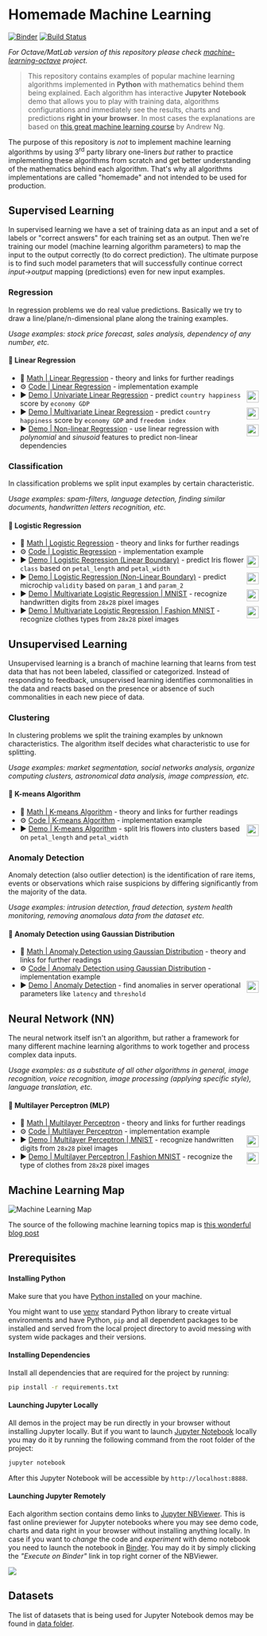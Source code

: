 # Homemade Machine Learning

[![Binder](https://mybinder.org/badge_logo.svg)](https://mybinder.org/v2/gh/trekhleb/homemade-machine-learning/master?filepath=notebooks)
[![Build Status](https://travis-ci.org/trekhleb/homemade-machine-learning.svg?branch=master)](https://travis-ci.org/trekhleb/homemade-machine-learning)

_For Octave/MatLab version of this repository please check [machine-learning-octave](https://github.com/trekhleb/machine-learning-octave) project._

> This repository contains examples of popular machine learning algorithms implemented in **Python** with mathematics behind them being explained. Each algorithm has interactive **Jupyter Notebook** demo that allows you to play with training data, algorithms configurations and immediately see the results, charts and predictions **right in your browser**. In most cases the explanations are based on [this great machine learning course](https://www.coursera.org/learn/machine-learning) by Andrew Ng.

The purpose of this repository is _not_ to implement machine learning algorithms by using 3<sup>rd</sup> party library one-liners _but_ rather to practice implementing these algorithms from scratch and get better understanding of the mathematics behind each algorithm. That's why all algorithms implementations are called "homemade" and not intended to be used for production.

## Supervised Learning

In supervised learning we have a set of training data as an input and a set of labels or "correct answers" for each training set as an output. Then we're training our model (machine learning algorithm parameters) to map the input to the output correctly (to do correct prediction). The ultimate purpose is to find such model parameters that will successfully continue correct _input→output_ mapping (predictions) even for new input examples.

### Regression

In regression problems we do real value predictions. Basically we try to draw a line/plane/n-dimensional plane along the training examples.

_Usage examples: stock price forecast, sales analysis, dependency of any number, etc._

#### 🤖 Linear Regression

- 📗 [Math | Linear Regression](homemade/linear_regression) - theory and links for further readings
- ⚙️ [Code | Linear Regression](homemade/linear_regression/linear_regression.py) - implementation example
- ▶️ [Demo | Univariate Linear Regression](https://nbviewer.jupyter.org/github/trekhleb/homemade-machine-learning/blob/master/notebooks/linear_regression/univariate_linear_regression_demo.ipynb) [<img align="right" height="24" src="https://beta.deepnote.com/buttons/launch-in-deepnote.svg">](https://beta.deepnote.com/launch?template=deepnote&url=https%3A%2F%2Fgithub.com%2Ftrekhleb%2Fhomemade-machine-learning%2Fblob%2Fmaster%2Fnotebooks%2Flinear_regression%2Funivariate_linear_regression_demo.ipynb) - predict `country happiness` score by `economy GDP`
- ▶️ [Demo | Multivariate Linear Regression](https://nbviewer.jupyter.org/github/trekhleb/homemade-machine-learning/blob/master/notebooks/linear_regression/multivariate_linear_regression_demo.ipynb) [<img align="right" height="24" src="https://beta.deepnote.com/buttons/launch-in-deepnote.svg">](https://beta.deepnote.com/launch?template=deepnote&url=https%3A%2F%2Fgithub.com%2Ftrekhleb%2Fhomemade-machine-learning%2Fblob%2Fmaster%2Fnotebooks%2Flinear_regression%2Fmultivariate_linear_regression_demo.ipynb) - predict `country happiness` score by `economy GDP` and `freedom index`
- ▶️ [Demo | Non-linear Regression](https://nbviewer.jupyter.org/github/trekhleb/homemade-machine-learning/blob/master/notebooks/linear_regression/non_linear_regression_demo.ipynb) [<img align="right" height="24" src="https://beta.deepnote.com/buttons/launch-in-deepnote.svg">](https://beta.deepnote.com/launch?template=deepnote&url=https%3A%2F%2Fgithub.com%2Ftrekhleb%2Fhomemade-machine-learning%2Fblob%2Fmaster%2Fnotebooks%2Flinear_regression%2Fnon_linear_regression_demo.ipynb) - use linear regression with _polynomial_ and _sinusoid_ features to predict non-linear dependencies


### Classification

In classification problems we split input examples by certain characteristic.

_Usage examples: spam-filters, language detection, finding similar documents, handwritten letters recognition, etc._

#### 🤖 Logistic Regression

- 📗 [Math | Logistic Regression](homemade/logistic_regression) - theory and links for further readings
- ⚙️ [Code | Logistic Regression](homemade/logistic_regression/logistic_regression.py) - implementation example
- ▶️ [Demo | Logistic Regression (Linear Boundary)](https://nbviewer.jupyter.org/github/trekhleb/homemade-machine-learning/blob/master/notebooks/logistic_regression/logistic_regression_with_linear_boundary_demo.ipynb) [<img align="right" height="24" src="https://beta.deepnote.com/buttons/launch-in-deepnote.svg">](https://beta.deepnote.com/launch?template=deepnote&url=https%3A%2F%2Fgithub.com%2Ftrekhleb%2Fhomemade-machine-learning%2Fblob%2Fmaster%2Fnotebooks%2Flogistic_regression%2Flogistic_regression_with_linear_boundary_demo.ipynb%0A%0A) - predict Iris flower `class` based on `petal_length` and `petal_width`
- ▶️ [Demo | Logistic Regression (Non-Linear Boundary)](https://nbviewer.jupyter.org/github/trekhleb/homemade-machine-learning/blob/master/notebooks/logistic_regression/logistic_regression_with_non_linear_boundary_demo.ipynb) [<img align="right" height="24" src="https://beta.deepnote.com/buttons/launch-in-deepnote.svg">](https://beta.deepnote.com/launch?template=deepnote&url=https%3A%2F%2Fgithub.com%2Ftrekhleb%2Fhomemade-machine-learning%2Fblob%2Fmaster%2Fnotebooks%2Flogistic_regression%2Flogistic_regression_with_non_linear_boundary_demo.ipynb%0A%0A) - predict microchip `validity` based on `param_1` and `param_2`
- ▶️ [Demo | Multivariate Logistic Regression | MNIST](https://nbviewer.jupyter.org/github/trekhleb/homemade-machine-learning/blob/master/notebooks/logistic_regression/multivariate_logistic_regression_demo.ipynb) [<img align="right" height="24" src="https://beta.deepnote.com/buttons/launch-in-deepnote.svg">](https://beta.deepnote.com/launch?template=deepnote&url=https%3A%2F%2Fgithub.com%2Ftrekhleb%2Fhomemade-machine-learning%2Fblob%2Fmaster%2Fnotebooks%2Flogistic_regression%2Fmultivariate_logistic_regression_demo.ipynb%0A%0A) - recognize handwritten digits from `28x28` pixel images
- ▶️ [Demo | Multivariate Logistic Regression | Fashion MNIST](https://nbviewer.jupyter.org/github/trekhleb/homemade-machine-learning/blob/master/notebooks/logistic_regression/multivariate_logistic_regression_fashion_demo.ipynb) [<img align="right" height="24" src="https://beta.deepnote.com/buttons/launch-in-deepnote.svg">](https://beta.deepnote.com/launch?template=deepnote&url=https%3A%2F%2Fgithub.com%2Ftrekhleb%2Fhomemade-machine-learning%2Fblob%2Fmaster%2Fnotebooks%2Flogistic_regression%2Fmultivariate_logistic_regression_fashion_demo.ipynb) - recognize clothes types from `28x28` pixel images

## Unsupervised Learning

Unsupervised learning is a branch of machine learning that learns from test data that has not been labeled, classified or categorized. Instead of responding to feedback, unsupervised learning identifies commonalities in the data and reacts based on the presence or absence of such commonalities in each new piece of data.

### Clustering

In clustering problems we split the training examples by unknown characteristics. The algorithm itself decides what characteristic to use for splitting.

_Usage examples: market segmentation, social networks analysis, organize computing clusters, astronomical data analysis, image compression, etc._

#### 🤖 K-means Algorithm

- 📗 [Math | K-means Algorithm](homemade/k_means) - theory and links for further readings
- ⚙️ [Code | K-means Algorithm](homemade/k_means/k_means.py) - implementation example
- ▶️ [Demo | K-means Algorithm](https://nbviewer.jupyter.org/github/trekhleb/homemade-machine-learning/blob/master/notebooks/k_means/k_means_demo.ipynb) [<img align="right" height="24" src="https://beta.deepnote.com/buttons/launch-in-deepnote.svg">](https://beta.deepnote.com/launch?template=deepnote&url=https%3A%2F%2Fgithub.com%2Ftrekhleb%2Fhomemade-machine-learning%2Fblob%2Fmaster%2Fnotebooks%2Fk_means%2Fk_means_demo.ipynb) - split Iris flowers into clusters based on `petal_length` and `petal_width`

### Anomaly Detection

Anomaly detection (also outlier detection) is the identification of rare items, events or observations which raise suspicions by differing significantly from the majority of the data.

_Usage examples: intrusion detection, fraud detection, system health monitoring, removing anomalous data from the dataset etc._

#### 🤖 Anomaly Detection using Gaussian Distribution

- 📗 [Math | Anomaly Detection using Gaussian Distribution](homemade/anomaly_detection) - theory and links for further readings
- ⚙️ [Code | Anomaly Detection using Gaussian Distribution](homemade/anomaly_detection/gaussian_anomaly_detection.py) - implementation example
- ▶️ [Demo | Anomaly Detection](https://nbviewer.jupyter.org/github/trekhleb/homemade-machine-learning/blob/master/notebooks/anomaly_detection/anomaly_detection_gaussian_demo.ipynb) [<img align="right" height="24" src="https://beta.deepnote.com/buttons/launch-in-deepnote.svg">](https://beta.deepnote.com/launch?template=deepnote&url=https%3A%2F%2Fgithub.com%2Ftrekhleb%2Fhomemade-machine-learning%2Fblob%2Fmaster%2Fnotebooks%2Fanomaly_detection%2Fanomaly_detection_gaussian_demo.ipynb) - find anomalies in server operational parameters like `latency` and `threshold`

## Neural Network (NN)

The neural network itself isn't an algorithm, but rather a framework for many different machine learning algorithms to work together and process complex data inputs.

_Usage examples: as a substitute of all other algorithms in general, image recognition, voice recognition, image processing (applying specific style), language translation, etc._

#### 🤖 Multilayer Perceptron (MLP)

- 📗 [Math | Multilayer Perceptron](homemade/neural_network) - theory and links for further readings
- ⚙️ [Code | Multilayer Perceptron](homemade/neural_network/multilayer_perceptron.py) - implementation example
- ▶️ [Demo | Multilayer Perceptron | MNIST](https://nbviewer.jupyter.org/github/trekhleb/homemade-machine-learning/blob/master/notebooks/neural_network/multilayer_perceptron_demo.ipynb) [<img align="right" height="24" src="https://beta.deepnote.com/buttons/launch-in-deepnote.svg">](https://beta.deepnote.com/launch?template=deepnote&url=https%3A%2F%2Fgithub.com%2Ftrekhleb%2Fhomemade-machine-learning%2Fblob%2Fmaster%2Fnotebooks%2Fneural_network%2Fmultilayer_perceptron_demo.ipynb) - recognize handwritten digits from `28x28` pixel images
- ▶️ [Demo | Multilayer Perceptron | Fashion MNIST](https://nbviewer.jupyter.org/github/trekhleb/homemade-machine-learning/blob/master/notebooks/neural_network/multilayer_perceptron_fashion_demo.ipynb) [<img align="right" height="24" src="https://beta.deepnote.com/buttons/launch-in-deepnote.svg">](https://beta.deepnote.com/launch?template=deepnote&url=https%3A%2F%2Fgithub.com%2Ftrekhleb%2Fhomemade-machine-learning%2Fblob%2Fmaster%2Fnotebooks%2Fneural_network%2Fmultilayer_perceptron_fashion_demo.ipynb) - recognize the type of clothes from `28x28` pixel images

## Machine Learning Map

![Machine Learning Map](images/machine-learning-map.png)

The source of the following machine learning topics map is [this wonderful blog post](https://vas3k.ru/blog/machine_learning/)

## Prerequisites

#### Installing Python

Make sure that you have [Python installed](https://realpython.com/installing-python/) on your machine.

You might want to use [venv](https://docs.python.org/3/library/venv.html) standard Python library
to create virtual environments and have Python, `pip` and all dependent packages to be installed and 
served from the local project directory to avoid messing with system wide packages and their 
versions.

#### Installing Dependencies

Install all dependencies that are required for the project by running:

```bash
pip install -r requirements.txt
```

#### Launching Jupyter Locally

All demos in the project may be run directly in your browser without installing Jupyter locally. But if you want to launch [Jupyter Notebook](http://jupyter.org/) locally you may do it by running the following command from the root folder of the project:

```bash
jupyter notebook
```
After this Jupyter Notebook will be accessible by `http://localhost:8888`.

#### Launching Jupyter Remotely

Each algorithm section contains demo links to [Jupyter NBViewer](http://nbviewer.jupyter.org/). This is fast online previewer for Jupyter notebooks where you may see demo code, charts and data right in your browser without installing anything locally. In case if you want to _change_ the code and _experiment_ with demo notebook you need to launch the notebook in [Binder](https://mybinder.org/). You may do it by simply clicking the _"Execute on Binder"_ link in top right corner of the NBViewer.

![](./images/binder-button-place.png)

## Datasets

The list of datasets that is being used for Jupyter Notebook demos may be found in [data folder](data).
